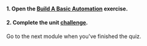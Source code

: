 <head><base target="_blank"> </head>

#### **1. Open the [Build A Basic Automation](https://safe.my.trailhead.com/content/safe/modules/build-basic-automations/exercise-build-a-basic-automation?trail_id=fme-server-authoring) exercise.**

  


#### **2. Complete the unit** [**challenge**](https://safe.my.trailhead.com/content/safe/modules/build-basic-automations/exercise-build-a-basic-automation?trail_id=fme-server-authoring#challenge).

Go to the next module when you've finished the quiz.


